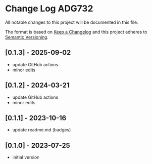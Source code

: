 # Change Log ADG732

All notable changes to this project will be documented in this file.

The format is based on [Keep a Changelog](http://keepachangelog.com/)
and this project adheres to [Semantic Versioning](http://semver.org/).


## [0.1.3] - 2025-09-02
- update GitHub actions
- minor edits

## [0.1.2] - 2024-03-21
- update GitHub actions
- minor edits

## [0.1.1] - 2023-10-16
- update readme.md (badges)

## [0.1.0] - 2023-07-25
- initial version
